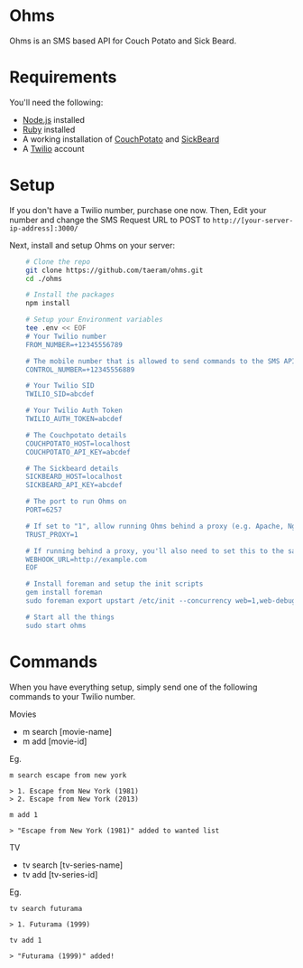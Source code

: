 Ohms
====

Ohms is an SMS based API for Couch Potato and Sick Beard.

Requirements
============

You'll need the following:

* [Node.js](http://nodejs.org/) installed
* [Ruby](https://www.ruby-lang.org/) installed
* A working installation of [CouchPotato](https://couchpota.to/) and [SickBeard](http://sickbeard.com/)
* A [Twilio](http://www.twilio.com/) account 

Setup
=====

If you don't have a Twilio number, purchase one now. Then, Edit your number and change the SMS Request URL to POST to `http://[your-server-ip-address]:3000/`

Next, install and setup Ohms on your server:
```bash
    # Clone the repo
    git clone https://github.com/taeram/ohms.git
    cd ./ohms

    # Install the packages
    npm install

    # Setup your Environment variables
    tee .env << EOF
    # Your Twilio number
    FROM_NUMBER=+12345556789

    # The mobile number that is allowed to send commands to the SMS API
    CONTROL_NUMBER=+12345556889

    # Your Twilio SID
    TWILIO_SID=abcdef

    # Your Twilio Auth Token
    TWILIO_AUTH_TOKEN=abcdef

    # The Couchpotato details
    COUCHPOTATO_HOST=localhost
    COUCHPOTATO_API_KEY=abcdef

    # The Sickbeard details
    SICKBEARD_HOST=localhost
    SICKBEARD_API_KEY=abcdef

    # The port to run Ohms on
    PORT=6257

    # If set to "1", allow running Ohms behind a proxy (e.g. Apache, Nginx)
    TRUST_PROXY=1

    # If running behind a proxy, you'll also need to set this to the same as your Messaging Request URL in Twilio
    WEBHOOK_URL=http://example.com
    EOF

    # Install foreman and setup the init scripts
    gem install foreman
    sudo foreman export upstart /etc/init --concurrency web=1,web-debug=0 --app ohms --user root --log /var/log/

    # Start all the things
    sudo start ohms
```

Commands
========

When you have everything setup, simply send one of the following commands to your Twilio number.

Movies
* m search [movie-name]
* m add [movie-id]

Eg.

    m search escape from new york

    > 1. Escape from New York (1981)
    > 2. Escape from New York (2013)

    m add 1

    > "Escape from New York (1981)" added to wanted list

TV
* tv search [tv-series-name]
* tv add [tv-series-id]

Eg.

    tv search futurama

    > 1. Futurama (1999)

    tv add 1

    > "Futurama (1999)" added!

